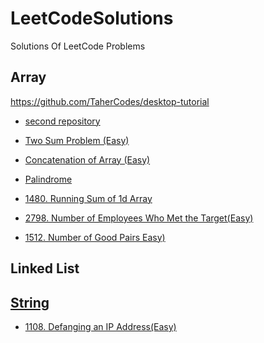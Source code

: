 # LeetCodeSolutions
Solutions Of LeetCode Problems

## Array
https://github.com/TaherCodes/desktop-tutorial

* [second repository](https://github.com/TaherCodes/desktop-tutorial)

* [Two Sum Problem (Easy)](https://github.com/TaherCodes/LeetcodeSolutions/blob/main/codes/java/Array/1.%20Two%20Sum(Easy).java)
* [Concatenation of Array (Easy)](https://github.com/TaherCodes/LeetcodeSolutions/blob/main/codes/java/1929.%20Concatenation%20of%20Array%20(Easy))
* [Palindrome](https://github.com/TaherCodes/LeetcodeSolutions/blob/main/codes/java/9.%20Palindrome)
* [1480. Running Sum of 1d Array](https://github.com/TaherCodes/LeetcodeSolutions/blob/main/codes/java/1480.%20Running%20Sum%20of%201d%20Array)
* [2798. Number of Employees Who Met the Target(Easy)](https://github.com/TaherCodes/LeetcodeSolutions/blob/main/codes/java/2798.%20Number%20of%20Employees%20Who%20Met%20the%20Target.java)
* [1512. Number of Good Pairs
  Easy)](https://github.com/TaherCodes/LeetcodeSolutions/blob/main/codes/java/1512.%20Number%20of%20Good%20Pairs.java)
## Linked List
## [String](https://github.com/TaherCodes/LeetcodeSolutions/tree/main/codes/java/String)
* [1108. Defanging an IP Address(Easy)](https://github.com/TaherCodes/LeetcodeSolutions/blob/main/codes/java/String/1108.%20Defanging%20an%20IP%20Address(Easy).java)
